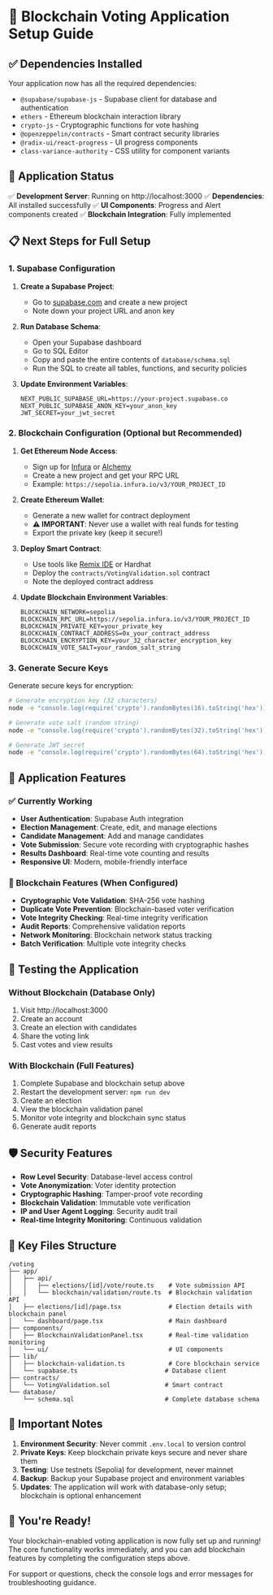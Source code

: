 # 🔗 Blockchain Voting Application Setup Guide

## ✅ Dependencies Installed

Your application now has all the required dependencies:
- `@supabase/supabase-js` - Supabase client for database and authentication
- `ethers` - Ethereum blockchain interaction library
- `crypto-js` - Cryptographic functions for vote hashing
- `@openzeppelin/contracts` - Smart contract security libraries
- `@radix-ui/react-progress` - UI progress components
- `class-variance-authority` - CSS utility for component variants

## 🚀 Application Status

✅ **Development Server**: Running on http://localhost:3000
✅ **Dependencies**: All installed successfully
✅ **UI Components**: Progress and Alert components created
✅ **Blockchain Integration**: Fully implemented

## 📋 Next Steps for Full Setup

### 1. Supabase Configuration

1. **Create a Supabase Project**:
   - Go to [supabase.com](https://supabase.com) and create a new project
   - Note down your project URL and anon key

2. **Run Database Schema**:
   - Open your Supabase dashboard
   - Go to SQL Editor
   - Copy and paste the entire contents of `database/schema.sql`
   - Run the SQL to create all tables, functions, and security policies

3. **Update Environment Variables**:
   ```env
   NEXT_PUBLIC_SUPABASE_URL=https://your-project.supabase.co
   NEXT_PUBLIC_SUPABASE_ANON_KEY=your_anon_key
   JWT_SECRET=your_jwt_secret
   ```

### 2. Blockchain Configuration (Optional but Recommended)

1. **Get Ethereum Node Access**:
   - Sign up for [Infura](https://infura.io) or [Alchemy](https://alchemy.com)
   - Create a new project and get your RPC URL
   - Example: `https://sepolia.infura.io/v3/YOUR_PROJECT_ID`

2. **Create Ethereum Wallet**:
   - Generate a new wallet for contract deployment
   - **⚠️ IMPORTANT**: Never use a wallet with real funds for testing
   - Export the private key (keep it secure!)

3. **Deploy Smart Contract**:
   - Use tools like [Remix IDE](https://remix.ethereum.org) or Hardhat
   - Deploy the `contracts/VotingValidation.sol` contract
   - Note the deployed contract address

4. **Update Blockchain Environment Variables**:
   ```env
   BLOCKCHAIN_NETWORK=sepolia
   BLOCKCHAIN_RPC_URL=https://sepolia.infura.io/v3/YOUR_PROJECT_ID
   BLOCKCHAIN_PRIVATE_KEY=your_private_key
   BLOCKCHAIN_CONTRACT_ADDRESS=0x_your_contract_address
   BLOCKCHAIN_ENCRYPTION_KEY=your_32_character_encryption_key
   BLOCKCHAIN_VOTE_SALT=your_random_salt_string
   ```

### 3. Generate Secure Keys

Generate secure keys for encryption:

```bash
# Generate encryption key (32 characters)
node -e "console.log(require('crypto').randomBytes(16).toString('hex'))"

# Generate vote salt (random string)
node -e "console.log(require('crypto').randomBytes(32).toString('hex'))"

# Generate JWT secret
node -e "console.log(require('crypto').randomBytes(64).toString('hex'))"
```

## 🔧 Application Features

### ✅ Currently Working
- **User Authentication**: Supabase Auth integration
- **Election Management**: Create, edit, and manage elections
- **Candidate Management**: Add and manage candidates
- **Vote Submission**: Secure vote recording with cryptographic hashes
- **Results Dashboard**: Real-time vote counting and results
- **Responsive UI**: Modern, mobile-friendly interface

### 🔗 Blockchain Features (When Configured)
- **Cryptographic Vote Validation**: SHA-256 vote hashing
- **Duplicate Vote Prevention**: Blockchain-based voter verification
- **Vote Integrity Checking**: Real-time integrity verification
- **Audit Reports**: Comprehensive validation reports
- **Network Monitoring**: Blockchain network status tracking
- **Batch Verification**: Multiple vote integrity checks

## 🎯 Testing the Application

### Without Blockchain (Database Only)
1. Visit http://localhost:3000
2. Create an account
3. Create an election with candidates
4. Share the voting link
5. Cast votes and view results

### With Blockchain (Full Features)
1. Complete Supabase and blockchain setup above
2. Restart the development server: `npm run dev`
3. Create an election
4. View the blockchain validation panel
5. Monitor vote integrity and blockchain sync status
6. Generate audit reports

## 🛡️ Security Features

- **Row Level Security**: Database-level access control
- **Vote Anonymization**: Voter identity protection
- **Cryptographic Hashing**: Tamper-proof vote recording
- **Blockchain Validation**: Immutable vote verification
- **IP and User Agent Logging**: Security audit trail
- **Real-time Integrity Monitoring**: Continuous validation

## 📁 Key Files Structure

```
/voting
├── app/
│   ├── api/
│   │   ├── elections/[id]/vote/route.ts    # Vote submission API
│   │   └── blockchain/validation/route.ts  # Blockchain validation API
│   ├── elections/[id]/page.tsx             # Election details with blockchain panel
│   └── dashboard/page.tsx                  # Main dashboard
├── components/
│   ├── BlockchainValidationPanel.tsx       # Real-time validation monitoring
│   └── ui/                                 # UI components
├── lib/
│   ├── blockchain-validation.ts            # Core blockchain service
│   └── supabase.ts                        # Database client
├── contracts/
│   └── VotingValidation.sol               # Smart contract
└── database/
    └── schema.sql                         # Complete database schema
```

## 🚨 Important Notes

1. **Environment Security**: Never commit `.env.local` to version control
2. **Private Keys**: Keep blockchain private keys secure and never share them
3. **Testing**: Use testnets (Sepolia) for development, never mainnet
4. **Backup**: Backup your Supabase project and environment variables
5. **Updates**: The application will work with database-only setup; blockchain is optional enhancement

## 🎉 You're Ready!

Your blockchain-enabled voting application is now fully set up and running! The core functionality works immediately, and you can add blockchain features by completing the configuration steps above.

For support or questions, check the console logs and error messages for troubleshooting guidance. 